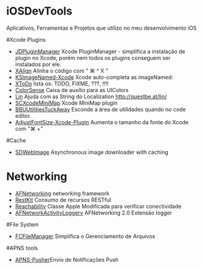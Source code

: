 iOSDevTools
===========

Aplicativos, Ferramentas e Projetos que utilizo no meu desenvolvimento iOS


#Xcode Plugins
* [JDPluginManager](https://github.com/jaydee3/JDPluginManager)  Xcode PluginManager - simplifica a instalação de plugin no Xcode, porém nem todos os plugins conseguem ser instalados por ele.
* [XAlign](https://github.com/qfish/XAlign) Alinha o código com " ⌘ ^ X "
* [KSImageNamed-Xcode](https://github.com/ksuther/KSImageNamed-Xcode) Xcode auto-completa as imageNamed:
* [XToDo](https://github.com/trawor/XToDo) lista os: TODO, FIXME, ???, !!!!   
* [ColorSense](https://github.com/omz/ColorSense-for-Xcode) Caixa de auxílio para as UIColors   
* [Lin](https://github.com/questbeat/Lin-Xcode5) Ajuda com as String do Localization http://questbe.at/lin/    
* [SCXcodeMiniMap](https://github.com/stefanceriu/SCXcodeMiniMap) Xcode MiniMap plugin    
* [BBUUtilitiesTuckAway](https://github.com/neonichu/BBUUtilitiesTuckAway) Esconde a área de utilidades quando no code editor.   
* [AdjustFontSize-Xcode-Plugin](https://github.com/zats/AdjustFontSize-Xcode-Plugin) Aumenta o tamanho da fonte do Xcode com "⌘ +"

#Cache
* [SDWebImage](https://github.com/rs/SDWebImage)  Asynchronous image downloader with caching    

# Networking
* [AFNetworking](https://github.com/AFNetworking/AFNetworking)  networking framework   
* [RestKit](https://github.com/RestKit/RestKit)  Consumo de recursos RESTful
* [Reachability](https://github.com/tonymillion/Reachability) Classe Apple Modificada para verificar conectividade
* [AFNetworkActivityLoggerv](https://github.com/AFNetworking/AFNetworkActivityLogger) AFNetworking 2.0 Extensão logger

#File System
* [FCFileManager](https://github.com/fabiocaccamo/FCFileManager) Simplifica o Gerenciamento de Arquivos

#APNS tools
* [APNS-Pusher](https://github.com/blommegard/APNS-Pusher)Envio de Notificações Push



